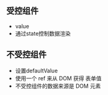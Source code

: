 ## 受控组件

* value
* 通过state控制数据渲染

## 不受控组件

* 设置defaultValue
* 使用一个 ref 来从 DOM 获得 表单值
* 不受控组件的数据来源是 DOM 元素